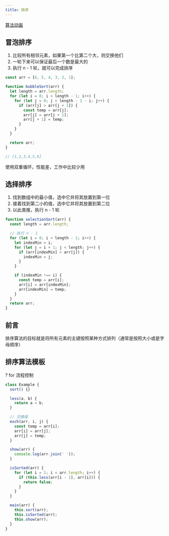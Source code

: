 ```yaml
---
title: 排序
---
```


[算法动画](https://visualgo.net/en)

## 冒泡排序

1. 比较所有相邻元素，如果第一个比第二个大，则交换他们
2. 一轮下来可以保证最后一个数是最大的
3. 执行 n - 1 轮，就可以完成排序

```js
const arr = [6, 5, 4, 3, 2, 1];

function bubbleSort(arr) {
  let length = arr.length;
  for (let i = 0; i < length - 1; i++) {
    for (let j = 0; j < length - 1 - i; j++) {
      if (arr[j] > arr[j + 1]) {
        const temp = arr[j];
        arr[j] = arr[j + 1];
        arr[j + 1] = temp;
      }
    }
  }

  return arr;
}

// [1,2,3,4,5,6]
```

<Alert>
使用双重循环，性能差，工作中比较少用
</Alert>

## 选择排序

1. 找到数组中的最小值，选中它并将其放置到第一位
2. 接着找到第二小的值，选中它并将其放置到第二位
3. 以此类推，执行 n - 1 轮

```js
function selectionSort(arr) {
  const length = arr.length;

  // 执行 n - 1
  for (let i = 0; i < length - 1; i++) {
    let indexMin = i;
    for (let j = i + 1; j < length; j++) {
      if (arr[indexMin] > arr[j]) {
        indexMin = j;
      }
    }

    if (indexMin !== i) {
      const temp = arr[i];
      arr[i] = arr[indexMin];
      arr[indexMin] = temp;
    }
  }
  return arr;
}
```

## 前言

排序算法的目标就是将所有元素的主键按照某种方式排列（通常是按照大小或是字母顺序）

## 排序算法模板

? for 流程控制

```js
class Example {
  sort() {}

  less(a, b) {
    return a < b;
  }

  // 交换值
  exch(arr, i, j) {
    const temp = arr[i];
    arr[i] = arr[j];
    arr[j] = temp;
  }

  show(arr) {
    console.log(arr.join(' '));
  }

  isSorted(arr) {
    for (let i = 1; i < arr.length; i++) {
      if (this.less(arr[i - 1], arr[i])) {
        return false;
      }
    }
  }

  main(arr) {
    this.sort(arr);
    this.isSorted(arr);
    this.show(arr);
  }
}
```
